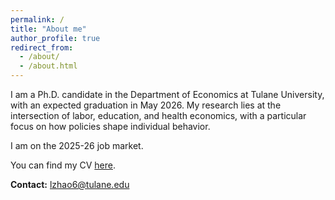 ```yaml
---
permalink: /
title: "About me"
author_profile: true
redirect_from: 
  - /about/
  - /about.html
---
```



I am a Ph.D. candidate in the Department of Economics at Tulane University, with an expected graduation in May 2026. My research lies at the intersection of labor, education, and health economics, with a particular focus on how policies shape individual behavior. 


I am on the 2025-26 job market.

You can find my CV [here](http://lelezhao-econ.github.io/files/CV.pdf).

**Contact:** [lzhao6@tulane.edu](mailto:lzhao6@tulane.edu)
